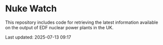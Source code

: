 # Nuke Watch

This repository includes code for retrieving the latest information available on the output of EDF nuclear power plants in the UK.

Last updated: 2025-07-13 09:17